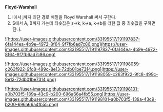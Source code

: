 **Floyd-Warshall**

1. i에서 j까지 최단 경로 배열을 Floyd Warshall 써서 구한다.
2. S에서 A, B까지 가는데 최솟값은 s→k, k→a, k→b를 더한 값 중 최솟값을 구하면 된다.

![https://user-images.githubusercontent.com/33195517/191197837-6fa144ea-4b9e-4972-8f64-9f7fb6ad7c86.png](https://user-images.githubusercontent.com/33195517/191197837-6fa144ea-4b9e-4972-8f64-9f7fb6ad7c86.png)

![https://user-images.githubusercontent.com/33195517/191198059-c263f922-9fc8-499c-8e13-72db01be7314.png](https://user-images.githubusercontent.com/33195517/191198059-c263f922-9fc8-499c-8e13-72db01be7314.png)

![https://user-images.githubusercontent.com/33195517/191198101-a0b703f5-139a-43c9-b200-696a66a4fb55.png](https://user-images.githubusercontent.com/33195517/191198101-a0b703f5-139a-43c9-b200-696a66a4fb55.png)
